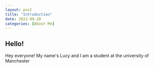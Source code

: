 ```yaml
---
layout: post
title: "Introduction"
date: 2022-09-28
categories: [About Me]
---
```


## Hello!
Hey everyone! My name's Lucy and I am a student at the university of Manchester
